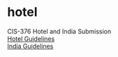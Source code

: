 # hotel
CIS-376 Hotel and India Submission  
[Hotel Guidelines](https://gist.github.com/barrycumbie/892372aa45634b0a28b7354ea076bac6)  
[India Guidelines](https://gist.github.com/barrycumbie/94d7c36ba2e18b02aeba969aa6078f23)
